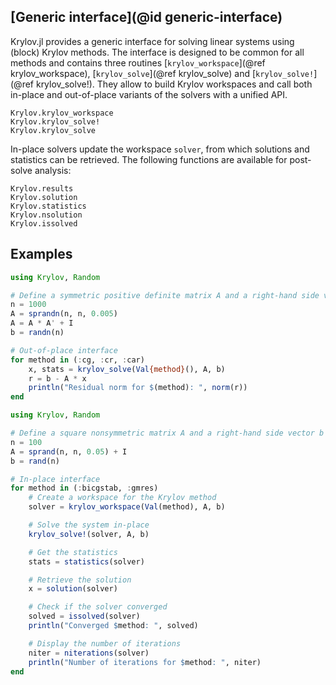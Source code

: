 ## [Generic interface](@id generic-interface)

Krylov.jl provides a generic interface for solving linear systems using (block) Krylov methods.
The interface is designed to be common for all methods and contains three routines [`krylov_workspace`](@ref krylov_workspace), [`krylov_solve`](@ref krylov_solve) and [`krylov_solve!`](@ref krylov_solve!).
They allow to build Krylov workspaces and call both in-place and out-of-place variants of the solvers with a unified API.

```@docs
Krylov.krylov_workspace
Krylov.krylov_solve!
Krylov.krylov_solve
```

In-place solvers update the workspace `solver`, from which solutions and statistics can be retrieved.
The following functions are available for post-solve analysis:

```@docs
Krylov.results
Krylov.solution
Krylov.statistics
Krylov.nsolution
Krylov.issolved
```

## Examples

```julia
using Krylov, Random

# Define a symmetric positive definite matrix A and a right-hand side vector b
n = 1000
A = sprandn(n, n, 0.005)
A = A * A' + I
b = randn(n)

# Out-of-place interface
for method in (:cg, :cr, :car)
    x, stats = krylov_solve(Val{method}(), A, b)
    r = b - A * x
    println("Residual norm for $(method): ", norm(r))
end
```

```julia
using Krylov, Random

# Define a square nonsymmetric matrix A and a right-hand side vector b
n = 100
A = sprand(n, n, 0.05) + I
b = rand(n)

# In-place interface
for method in (:bicgstab, :gmres)
    # Create a workspace for the Krylov method
    solver = krylov_workspace(Val(method), A, b)

    # Solve the system in-place
    krylov_solve!(solver, A, b)

    # Get the statistics
    stats = statistics(solver)

    # Retrieve the solution
    x = solution(solver)

    # Check if the solver converged
    solved = issolved(solver)
    println("Converged $method: ", solved)

    # Display the number of iterations
    niter = niterations(solver)
    println("Number of iterations for $method: ", niter)
end
```

